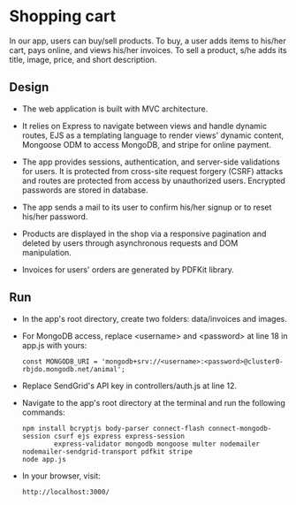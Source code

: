 # Shopping cart

In our app, users can buy/sell products. To buy, a user adds items to his/her cart, pays online, and views his/her invoices. To sell a product, s/he adds its title, image, price, and short description.


## Design
- The web application is built with MVC architecture.

- It relies on Express to navigate between views and handle dynamic routes, EJS as a templating language to render views' dynamic content, Mongoose ODM to access MongoDB, and stripe for online payment.

- The app provides sessions, authentication, and server-side validations for users. It is protected from cross-site request forgery (CSRF) attacks and routes are protected from access by unauthorized users. Encrypted passwords are stored in database.

- The app sends a mail to its user to confirm his/her signup or to reset his/her password.

- Products are displayed in the shop via a responsive pagination and deleted by users through asynchronous requests and DOM manipulation.

- Invoices for users' orders are generated by PDFKit library.





## Run
- In the app's root directory, create two folders: data/invoices and images.

- For MongoDB access, replace \<username\> and \<password\> at line 18 in app.js with yours:

      const MONGODB_URI = 'mongodb+srv://<username>:<password>@cluster0-rbjdo.mongodb.net/animal';



- Replace SendGrid's API key in controllers/auth.js at line 12.

- Navigate to the app's root directory at the terminal and run the following commands:

      npm install bcryptjs body-parser connect-flash connect-mongodb-session csurf ejs express express-session
              express-validator mongodb mongoose multer nodemailer nodemailer-sendgrid-transport pdfkit stripe
      node app.js

- In your browser, visit:

      http://localhost:3000/
